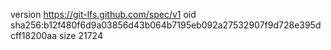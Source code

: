 version https://git-lfs.github.com/spec/v1
oid sha256:b12f480f6d9a03856d43b064b7195eb092a27532907f9d728e395dcff18200aa
size 21724
